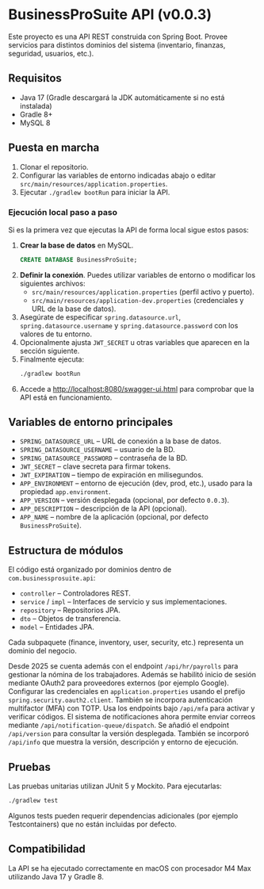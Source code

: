 # BusinessProSuite API (v0.0.3)

Este proyecto es una API REST construida con Spring Boot. Provee servicios para distintos dominios del sistema (inventario, finanzas, seguridad, usuarios, etc.).

## Requisitos

- Java 17 (Gradle descargará la JDK automáticamente si no está instalada)
- Gradle 8+
- MySQL 8

## Puesta en marcha

1. Clonar el repositorio.
2. Configurar las variables de entorno indicadas abajo o editar `src/main/resources/application.properties`.
3. Ejecutar `./gradlew bootRun` para iniciar la API.

### Ejecución local paso a paso

Si es la primera vez que ejecutas la API de forma local sigue estos pasos:

1. **Crear la base de datos** en MySQL.
   ```sql
   CREATE DATABASE BusinessProSuite;
   ```
2. **Definir la conexión**. Puedes utilizar variables de entorno o modificar los
   siguientes archivos:
   - `src/main/resources/application.properties` (perfil activo y puerto).
   - `src/main/resources/application-dev.properties` (credenciales y URL de la base de datos).
3. Asegúrate de especificar `spring.datasource.url`, `spring.datasource.username`
   y `spring.datasource.password` con los valores de tu entorno.
4. Opcionalmente ajusta `JWT_SECRET` u otras variables que aparecen en la sección
   siguiente.
5. Finalmente ejecuta:
   ```bash
   ./gradlew bootRun
   ```
6. Accede a <http://localhost:8080/swagger-ui.html> para comprobar que la API está
   en funcionamiento.

## Variables de entorno principales

- `SPRING_DATASOURCE_URL` – URL de conexión a la base de datos.
- `SPRING_DATASOURCE_USERNAME` – usuario de la BD.
- `SPRING_DATASOURCE_PASSWORD` – contraseña de la BD.
- `JWT_SECRET` – clave secreta para firmar tokens.
- `JWT_EXPIRATION` – tiempo de expiración en milisegundos.
- `APP_ENVIRONMENT` – entorno de ejecución (dev, prod, etc.),
  usado para la propiedad `app.environment`.
- `APP_VERSION` – versión desplegada (opcional, por defecto `0.0.3`).
- `APP_DESCRIPTION` – descripción de la API (opcional).
- `APP_NAME` – nombre de la aplicación (opcional, por defecto `BusinessProSuite`).

## Estructura de módulos

El código está organizado por dominios dentro de `com.businessprosuite.api`:

- `controller` – Controladores REST.
- `service` / `impl` – Interfaces de servicio y sus implementaciones.
- `repository` – Repositorios JPA.
- `dto` – Objetos de transferencia.
- `model` – Entidades JPA.

Cada subpaquete (finance, inventory, user, security, etc.) representa un dominio del negocio.

Desde 2025 se cuenta además con el endpoint `/api/hr/payrolls` para gestionar la nómina de los trabajadores.
Además se habilitó inicio de sesión mediante OAuth2 para proveedores externos (por ejemplo Google). Configurar las credenciales en `application.properties` usando el prefijo `spring.security.oauth2.client`.
También se incorpora autenticación multifactor (MFA) con TOTP. Usa los endpoints bajo `/api/mfa` para activar y verificar códigos.
El sistema de notificaciones ahora permite enviar correos mediante `/api/notification-queue/dispatch`.
Se añadió el endpoint `/api/version` para consultar la versión desplegada.
También se incorporó `/api/info` que muestra la versión, descripción y entorno de ejecución.

## Pruebas

Las pruebas unitarias utilizan JUnit 5 y Mockito. Para ejecutarlas:

```bash
./gradlew test
```

Algunos tests pueden requerir dependencias adicionales (por ejemplo Testcontainers) que no están incluidas por defecto.

## Compatibilidad

La API se ha ejecutado correctamente en macOS con procesador M4 Max utilizando Java 17 y Gradle 8.
